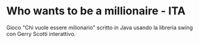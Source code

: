 # Who wants to be a millionaire - ITA

Gioco "Chi vuole essere milionario" scritto in Java usando la libreria swing con Gerry Scotti interattivo.